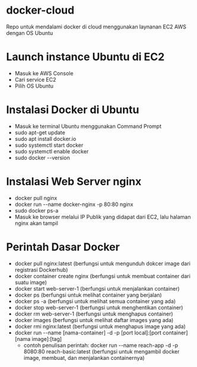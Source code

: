 # docker-cloud
Repo untuk mendalami docker di cloud menggunakan laynanan EC2 AWS dengan OS Ubuntu
# Launch instance Ubuntu di EC2
- Masuk ke AWS Console
- Cari service EC2
- Pilih OS Ubuntu
# Instalasi Docker di Ubuntu
- Masuk ke terminal Ubuntu menggunakan Command Prompt
- sudo apt-get update
- sudo apt install docker.io
- sudo systemctl start docker
- sudo systemctl enable docker
- sudo docker --version
# Instalasi Web Server nginx
- docker pull nginx
- docker run --name docker-nginx -p 80:80 nginx
- sudo docker ps-a
- Masuk ke browser melalui IP Publik yang didapat dari EC2, lalu halaman nginx akan tampil
# Perintah Dasar Docker
- docker pull nginx:latest (berfungsi untuk mengunduh dokcer image dari registrasi Dockerhub)
- docker container create nginx (berfungsi untuk membuat container dari suatu image)
- docker start web-server-1 (berfungsi untuk menjalankan container)
- docker ps (berfungsi untuk melihat container yang berjalan)
- docker ps -a (berfungsi untuk melihat semua container yang ada)
- docker stop web-server-1 (berfungsi untuk menghentikan container)
- docker rm web-server-1 (berfungsi untuk menghapus container)
- docker images (berfungsi untuk melihat daftar images yang ada)
- docker rmi nginx:latest (berfungsi untuk menghapus image yang ada)
- docker run --name [nama-container] -d -p [port local]:[port container] [nama image]:[tag]
  - contoh penulisan perintah: docker run --name reach-app -d -p 8080:80 reach-basic:latest (berfungsi untuk mengambil docker image, membuat, dan menjalankan containernya)
